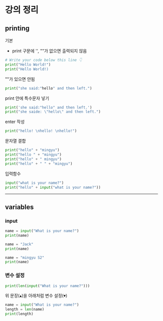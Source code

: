 # 강의 정리

## printing
기본
- print 구문에 '', ""가 없으면 출력되지 않음
```py
# Write your code below this line 👇
print("Hello World!")
print("Hello World!)
```

""가 있으면 안됨
```py
print("she said:"hello" and then left.")
```

print 안에 특수문자 넣기
```py
print('she said:"hello" and then left.')
print("she saide: \"hello\" and then left.")
```

enter 작성
```py
print("hello! \nhello! \nhello!")
```

문자열 결합
```py
print("hello" + "mingyu")
print("hello " + "mingyu")
print("hello" + " mingyu")
print("hello" + " " + "mingyu")
```

입력함수
```py
input("what is your name?")
print("hello" + input("what is your name?"))
```

---
## variables
### input
```py
name = input("What is your name?")
print(name)

name = "Jack"
print(name)

name = "mingyu S2"
print(name)
```

### 변수 설정

```py
print(len(input("What is your name?")))
```

위 문장(▴)을 아래처럼 변수 설정(▾)

```py
name = input("What is your name?")
length = len(name)
print(length)
```